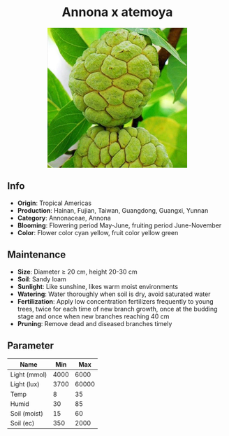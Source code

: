 <h1 align='center'>Annona x atemoya</h1>
<p align="center">
    <img 
        align='center'
        width='320'
        src="../images/annona x atemoya.png" 
        alt='Annona x atemoya' />
</p>

## Info

 - **Origin**: Tropical Americas
 - **Production**: Hainan, Fujian, Taiwan, Guangdong, Guangxi, Yunnan
 - **Category**: Annonaceae, Annona
 - **Blooming**: Flowering period May-June, fruiting period June-November
 - **Color**: Flower color cyan yellow, fruit color yellow green

## Maintenance

 - **Size**: Diameter ≥ 20 cm, height 20-30 cm
 - **Soil**: Sandy loam
 - **Sunlight**: Like sunshine, likes warm moist environments
 - **Watering**: Water thoroughly when soil is dry, avoid saturated water
 - **Fertilization**: Apply low concentration fertilizers frequently to young trees, twice for each time of new branch growth, once at the budding stage and once when new branches reaching 40 cm
 - **Pruning**: Remove dead and diseased branches timely

## Parameter

| Name         | Min  | Max   |
|--------------|------|-------|
| Light (mmol) | 4000 | 6000  |
| Light (lux)  | 3700 | 60000 |
| Temp         | 8    | 35    |
| Humid        | 30   | 85    |
| Soil (moist) | 15   | 60    |
| Soil (ec)    | 350  | 2000  |